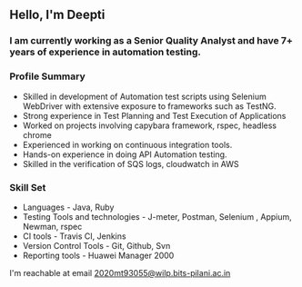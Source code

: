 ## Hello, I'm Deepti

### I am currently working as a Senior Quality Analyst and have 7+ years of experience in automation testing.
  
### Profile Summary
* Skilled in development of Automation test scripts using Selenium WebDriver with extensive exposure to frameworks such as TestNG.
* Strong experience in Test Planning and Test Execution of Applications
* Worked on projects involving capybara framework, rspec, headless chrome
* Experienced in working on continuous integration tools.
* Hands-on experience in doing API Automation testing.
* Skilled in the verification of SQS logs, cloudwatch in AWS

### Skill Set
* Languages - Java, Ruby
* Testing Tools and technologies - J-meter, Postman, Selenium , Appium, Newman, rspec
* CI tools - Travis CI, Jenkins
* Version Control Tools - Git, Github, Svn
* Reporting tools - Huawei Manager 2000

I'm reachable at email 2020mt93055@wilp.bits-pilani.ac.in
